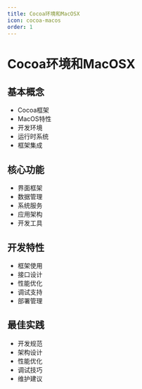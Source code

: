 ```yaml
---
title: Cocoa环境和MacOSX
icon: cocoa-macos
order: 1
---
```


# Cocoa环境和MacOSX

## 基本概念
- Cocoa框架
- MacOS特性
- 开发环境
- 运行时系统
- 框架集成

## 核心功能
- 界面框架
- 数据管理
- 系统服务
- 应用架构
- 开发工具

## 开发特性
- 框架使用
- 接口设计
- 性能优化
- 调试支持
- 部署管理

## 最佳实践
- 开发规范
- 架构设计
- 性能优化
- 调试技巧
- 维护建议
